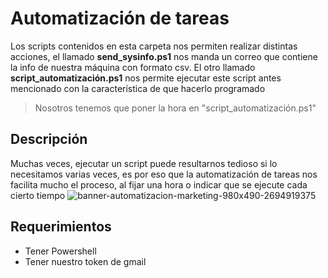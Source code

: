 # Automatización de tareas
Los scripts contenidos en esta carpeta nos permiten realizar distintas acciones, el llamado **send_sysinfo.ps1** nos manda un correo que
contiene la info de nuestra máquina con formato csv.
El otro llamado **script_automatización.ps1** nos permite ejecutar este script antes mencionado con la característica de que hacerlo programado
> Nosotros tenemos que poner la hora en "script_automatización.ps1"
## Descripción
Muchas veces, ejecutar un script puede resultarnos tedioso si lo necesitamos varias veces, es por eso que la automatización de tareas nos facilita mucho
el proceso, al fijar una hora o indicar que se ejecute cada cierto tiempo
![banner-automatizacion-marketing-980x490-2694919375](https://user-images.githubusercontent.com/111472552/203879026-759f7bd0-3ed2-47f1-8798-e675662eec10.jpg)
## Requerimientos
- Tener Powershell
- Tener nuestro token de gmail
